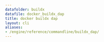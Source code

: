 ```yaml
---
datafolder: buildx
datafile: docker_buildx_dap
title: docker buildx dap
layout: cli
aliases:
- /engine/reference/commandline/buildx_dap/
---
```


<!--
This page is automatically generated from Docker's source code. If you want to
suggest a change to the text that appears here, open a ticket or pull request
in the source repository on GitHub:

https://github.com/docker/buildx
-->
